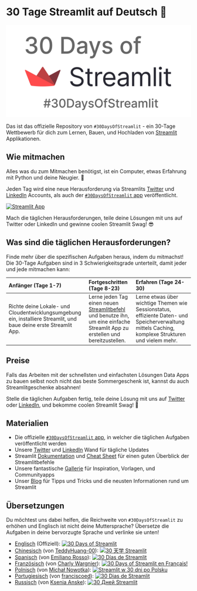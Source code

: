 # 30 Tage Streamlit auf Deutsch 🎈

<img src='3AF34648-C61D-47CE-9E56-C496C5A7C240.jpeg' height=250>

Das ist das offizielle Repository von `#30DaysOfStreamlit` - ein 30-Tage Wettbewerb für dich zum Lernen, Bauen, und Hochladen von [Streamlit](https://streamlit.io) Applikationen.

## Wie mitmachen

Alles was du zum Mitmachen benötigst, ist ein Computer, etwas Erfahrung mit Python und deine Neugier. 🧠

Jeden Tag wird eine neue Herausforderung via Streamlits [Twitter](https://twitter.com/streamlit) und [LinkedIn](https://www.linkedin.com/company/streamlit/posts/?feedView=all) Accounts, als auch der [`#30DaysOfStreamlit` app](https://share.streamlit.io/streamlit/30days/) veröffentlicht.

[![Streamlit App](https://static.streamlit.io/badges/streamlit_badge_black_white.svg)](https://share.streamlit.io/streamlit/30days/)

Mach die täglichen Herausforderungen, teile deine Lösungen mit uns auf Twitter oder LinkedIn und gewinne coolen Streamlit Swag! 😎

## Was sind die täglichen Herausforderungen?

Finde mehr über die spezifischen Aufgaben heraus, indem du mitmachst! Die 30-Tage Aufgaben sind in 3 Schwierigkeitsgrade unterteilt, damit jeder und jede mitmachen kann:

| Anfänger (Tage 1-7) | Fortgeschritten (Tage 8-23) | Erfahren (Tage 24-30) |
| :---        |    :----   |          :--- |
| Richte deine Lokale- und Cloudentwicklungsumgebung ein, installiere Streamlit, und baue deine erste Streamlit App.| Lerne jeden Tag einen neuen [Streamlitbefehl](https://docs.streamlit.io/library/api-reference) und benutze ihn, um eine einfache Streamlit App zu erstellen und bereitzustellen. | Lerne etwas über wichtige Themen wie Sessionstatus, effiziente Daten- und Speicherverwaltung mittels Caching, komplexe Strukturen und vielem mehr.

## Preise

Falls das Arbeiten mit der schnellsten und einfachsten Lösungen Data Apps zu bauen selbst noch nicht das beste Sommergeschenk ist, kannst du auch Streamlitgeschenke absahnen!

Stelle die täglichen Aufgaben fertig, teile deine Lösung mit uns auf [Twitter](https://twitter.com/streamlit) oder [LinkedIn](https://www.linkedin.com/company/streamlit/posts/?feedView=all), und bekomme coolen Streamlit Swag! 🎁

## Materialien

- Die offizielle [`#30DaysOfStreamlit` app](https://share.streamlit.io/streamlit/30days/), in welcher die täglichen Aufgaben veröffentlicht werden
- Unsere [Twitter](https://twitter.com/streamlit) und [LinkedIn](https://www.linkedin.com/company/streamlit/posts/?feedView=all) Wand für tägliche Updates
- Streamlit [Dokumentation](https://docs.streamlit.io/) und [Cheat Sheet](https://docs.streamlit.io/library/cheatsheet) für einen guten Überblick der Streamlitbefehle
- Unsere fantastische [Gallerie](https://streamlit.io/gallery) für Inspiration, Vorlagen, und Communityapps
- Unser [Blog](https://blog.streamlit.io/how-to-master-streamlit-for-data-science/)
für Tipps und Tricks und die neusten Informationen rund um Streamlit

## Übersetzungen

Du möchtest uns dabei helfen, die Reichweite von `#30DaysOfStreamlit` zu erhöhen und Englisch ist nicht deine Muttersprache? Übersetze die Aufgaben in deine bervorzugte Sprache und verlinke sie unten!

- [Englisch](https://github.com/streamlit/30days) (Offiziell): [![30 Days of Streamlit](https://static.streamlit.io/badges/streamlit_badge_black_white.svg)](https://30days.streamlit.app)
- [Chinesisch](https://github.com/TeddyHuang-00/30days-Chinese) (von [TeddyHuang-00](https://github.com/TeddyHuang-00)): [![30 天学 Streamlit](https://static.streamlit.io/badges/streamlit_badge_black_white.svg)](https://30days-chinese.streamlit.app)
- [Spanisch](https://github.com/streamlit/30days-spanish/) (von [Emiliano Rosso](https://github.com/arraydude)): [![30 Días de Streamlit](https://static.streamlit.io/badges/streamlit_badge_black_white.svg)](https://30days-in-spanish.streamlit.app/)
- [Französisch](https://github.com/streamlit/30days-French) (von [Charly Wargnier](https://github.com/charlyWargnier/)): [![30 Days of Streamlit en Français!](https://static.streamlit.io/badges/streamlit_badge_black_white.svg)](https://30days-in-french.streamlit.app/)
- [Polnisch](https://github.com/streamlit/30days-polish) (von [Michał Nowotka](https://github.com/sfc-gh-mnowotka)): [![Streamlit w 30 dni po Polsku](https://static.streamlit.io/badges/streamlit_badge_black_white.svg)](https://w30dni.streamlit.app/)
- [Portugiesisch](https://github.com/franciscoed/30days) (von [franciscoed](https://github.com/franciscoed)): [![30 Dias de Streamlit](https://static.streamlit.io/badges/streamlit_badge_black_white.svg)](https://30dias.streamlit.app/)
- [Russisch](https://github.com/kseniaanske/30days) (von [Ksenia Anske](https://github.com/kseniaanske)): [![30 Дней Streamlit](https://static.streamlit.io/badges/streamlit_badge_black_white.svg)](https://30days-in-russian.streamlit.app/)
